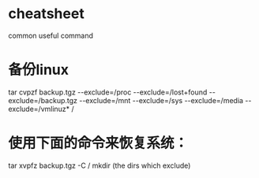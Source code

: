 # cheatsheet
common useful command

# 备份linux 

tar cvpzf backup.tgz --exclude=/proc --exclude=/lost+found --exclude=/backup.tgz --exclude=/mnt --exclude=/sys --exclude=/media --exclude=/vmlinuz* /

# 使用下面的命令来恢复系统：
tar xvpfz backup.tgz -C /
mkdir (the dirs which exclude)
